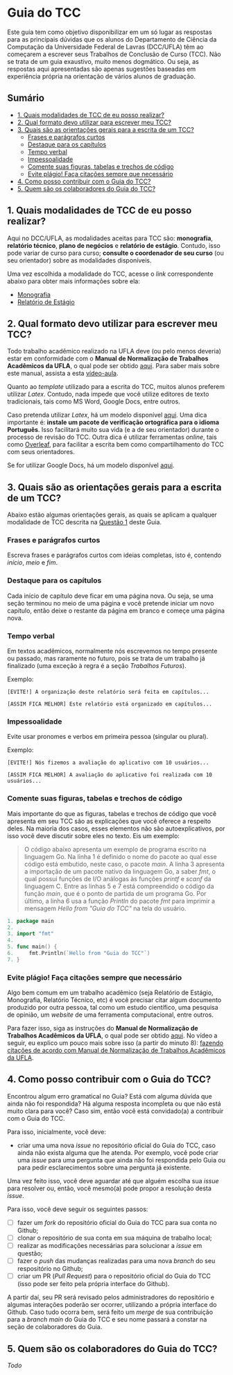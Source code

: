 # Guia do TCC <!-- omit in toc --> 

Este guia tem como objetivo disponibilizar em um só lugar as respostas para as principais dúvidas que os alunos do Departamento de Ciência da Computação da Universidade Federal de Lavras (DCC/UFLA) têm ao começarem a escrever seus Trabalhos de Conclusão de Curso (TCC). Não se trata de um guia exaustivo, muito menos dogmático. Ou seja, as respostas aqui apresentadas são apenas sugestões baseadas em experiência própria na orientação de vários alunos de graduação. 

## Sumário <!-- omit in toc --> 
- [1. Quais modalidades de TCC de eu posso realizar?](#1-quais-modalidades-de-tcc-de-eu-posso-realizar)
- [2. Qual formato devo utilizar para escrever meu TCC?](#2-qual-formato-devo-utilizar-para-escrever-meu-tcc)
- [3. Quais são as orientações gerais para a escrita de um TCC?](#3-quais-são-as-orientações-gerais-para-a-escrita-de-um-tcc)
  - [Frases e parágrafos curtos](#frases-e-parágrafos-curtos)
  - [Destaque para os capítulos](#destaque-para-os-capítulos)
  - [Tempo verbal](#tempo-verbal)
  - [Impessoalidade](#impessoalidade)
  - [Comente suas figuras, tabelas e trechos de código](#comente-suas-figuras-tabelas-e-trechos-de-código)
  - [Evite plágio! Faça citações sempre que necessário](#evite-plágio-faça-citações-sempre-que-necessário)
- [4. Como posso contribuir com o Guia do TCC?](#4-como-posso-contribuir-com-o-guia-do-tcc)
- [5. Quem são os colaboradores do Guia do TCC?](#5-quem-são-os-colaboradores-do-guia-do-tcc)

## 1. Quais modalidades de TCC de eu posso realizar?

Aqui no DCC/UFLA, as modalidades aceitas para TCC são: **monografia**, **relatório técnico**, **plano de negócios** e **relatório de estágio**. Contudo, isso pode variar de curso para curso; **consulte o coordenador de seu curso** (ou seu orientador) sobre as modalidades disponíveis.

Uma vez escolhida a modalidade do TCC, acesse o *link* correspondente abaixo para obter mais informações sobre ela:

- [Monografia](monografia.md)
- [Relatório de Estágio](relatorio-estagio.md)

## 2. Qual formato devo utilizar para escrever meu TCC?

Todo trabalho acadêmico realizado na UFLA deve (ou pelo menos deveria) estar em conformidade com o **Manual de Normalização de Trabalhos Acadêmicos da UFLA**, o qual pode ser obtido [aqui](http://repositorio.ufla.br/jspui/handle/1/41282). Para saber mais sobre este manual, assista a esta [vídeo-aula](https://www.youtube.com/watch?v=KqeUe-H5yGo).

Quanto ao *template* utilizado para a escrita do TCC, muitos alunos preferem utilizar *Latex*. Contudo, nada impede que você utilize editores de texto tradicionais, tais como MS Word, Google Docs, entre outros. 

Caso pretenda utilizar *Latex*, há um modelo disponível [aqui](http://repositorio.ufla.br/jspui/bitstream/1/41282/5/Template%20para%20Monografias%20da%20UFLA%20%28Uflamon%29.zip). Uma dica importante é: **instale um pacote de verificação ortográfica para o idioma Português**. Isso facilitará muito sua vida (e a de seu orientador) durante o processo de revisão do TCC. Outra dica é utilizar ferramentas *online*, tais como [Overleaf](https://www.overleaf.com/project), para facilitar a escrita bem como compartilhamento do TCC com seus orientadores.

Se for utilizar Google Docs, há um modelo disponível [aqui](https://docs.google.com/document/d/1DkKLDBG4UxdgKHiKxWdOuFusPQNOWOaB6TqeS0C6F80/edit?usp=sharing). 

## 3. Quais são as orientações gerais para a escrita de um TCC?

Abaixo estão algumas orientações gerais, as quais se aplicam a qualquer modalidade de TCC descrita na [Questão 1](#1-quais-modalidades-de-tcc-de-eu-posso-realizar) deste Guia.

### Frases e parágrafos curtos

Escreva frases e parágrafos curtos com ideias completas, isto é, contendo *início*, *meio* e *fim*.

### Destaque para os capítulos

Cada início de capítulo deve ficar em uma página nova. Ou seja, se uma seção terminou no meio de uma página e você pretende iniciar um novo capítulo, então deixe o restante da página em branco e começe uma página nova.

### Tempo verbal

Em textos acadêmicos, normalmente nós escrevemos no tempo presente ou passado, mas raramente no futuro, pois se trata de um trabalho já finalizado (uma exceção à regra é a seção *Trabalhos Futuros*). 

Exemplo:

    [EVITE!] A organização deste relatório será feita em capítulos...
    
    [ASSIM FICA MELHOR] Este relatório está organizado em capítulos... 

### Impessoalidade

Evite usar pronomes e verbos em primeira pessoa (singular ou plural). 

Exemplo:

    [EVITE!] Nós fizemos a avaliação do aplicativo com 10 usuários... 
    
    [ASSIM FICA MELHOR] A avaliação do aplicativo foi realizada com 10 usuários...

### Comente suas figuras, tabelas e trechos de código

Mais importante do que as figuras, tabelas e trechos de código que você apresenta em seu TCC são as explicações que você oferece a respeito deles. Na maioria dos casos, esses elementos não são autoexplicativos, por isso você deve discutir sobre eles no texto. Eis um exemplo:

> O código abaixo apresenta um exemplo de programa escrito na linguagem Go. Na linha 1 é definido o nome do pacote ao qual esse código está 
> embutido, neste caso, o pacote *main*. A linha 3 apresenta a importação de um pacote nativo da linguagem Go, a saber _fmt_, o qual possui 
> funções de I/O análogas às funções *printf* e *scanf* da linguagem C. Entre as linhas 5 e 7 está compreendido o código da função _main_, que
> é o ponto de partida de um programa Go. Por último, a linha 6 usa a função *Println* do pacote *fmt* para imprimir a mensagem *Hello from
> "Guia do TCC"* na tela do usuário.


```go
1. package main
2. 
3. import "fmt"
4. 
5. func main() {
6.     fmt.Println(`Hello from "Guia do TCC"`)
7. }
```

### Evite plágio! Faça citações sempre que necessário

Algo bem comum em um trabalho acadêmico (seja Relatório de Estágio, Monografia, Relatório Técnico, etc) é você precisar citar algum documento produzido por outra pessoa, tal como um estudo científico, uma pesquisa de opinião, um *website* de uma ferramenta computacional, entre outros. 

Para fazer isso, siga as instruções do **Manual de Normalização de Trabalhos Acadêmicos da UFLA**, o qual pode ser obtido [aqui](http://repositorio.ufla.br/jspui/handle/1/41282). No vídeo a seguir, eu explico um pouco mais sobre isso (a partir do minuto 8): [fazendo citações de acordo com Manual de Normalização de Trabalhos Acadêmicos da UFLA](https://www.youtube.com/watch?v=KqeUe-H5yGo&t=480s).

## 4. Como posso contribuir com o Guia do TCC?

Encontrou algum erro gramatical no Guia? Está com alguma dúvida que ainda não foi respondida? Há alguma resposta incompleta ou que não está muito clara para você? Caso sim, então você está convidado(a) a contribuir com o Guia do TCC. 

Para isso, inicialmente, você deve:

- criar uma uma nova *issue* no repositório oficial do Guia do TCC, caso ainda não exista alguma que lhe atenda. Por exemplo, você pode criar uma *issue* para uma pergunta que ainda não foi respondida pelo Guia ou para pedir esclarecimentos sobre uma pergunta já existente. 

Uma vez feito isso, você deve aguardar até que alguém escolha sua *issue* para resolver ou, então, você mesmo(a) pode propor a resolução desta *issue*. 

Para isso, você deve seguir os seguintes passos:

- [ ] fazer um *fork* do repositório oficial do Guia do TCC para sua conta no Github;
- [ ] clonar o repositório de sua conta em sua máquina de trabalho local;
- [ ] realizar as modificações necessárias para solucionar a *issue* em questão;
- [ ] fazer o *push* das mudanças realizadas para uma nova *branch* do seu respositório no Github;
- [ ] criar um PR (*Pull Request*) para o repositório oficial do Guia do TCC (isso pode ser feito pela própria interface do Github).

A partir daí, seu PR será revisado pelos administradores do repositório e algumas interações poderão ser ocorrer, utilizando a própria interface do Github. Caso tudo ocorra bem, será feito um *merge* de sua contribuição para a *branch main* do Guia do TCC e seu nome passará a constar na seção de colaboradores do Guia.


## 5. Quem são os colaboradores do Guia do TCC?

*Todo*